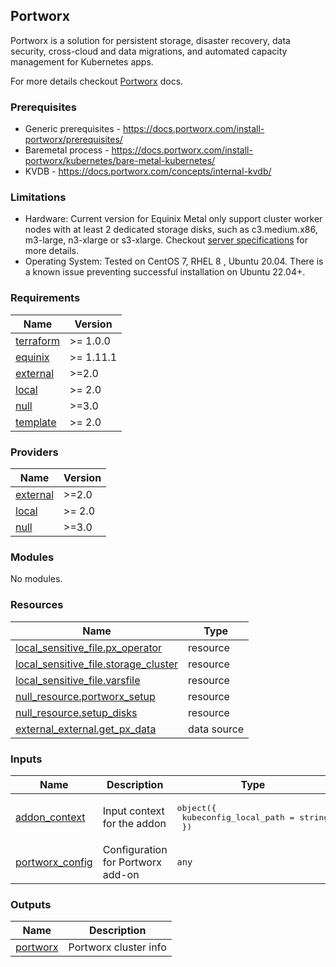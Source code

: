 <!-- TEMPLATE: This file was automatically generated with `generate_addon_structure.sh` and should be modified as necessary -->
## Portworx

<!-- TEMPLATE: Insert a short description here. -->

Portworx is a solution for persistent storage, disaster recovery, data security, cross-cloud and data migrations, and automated capacity management for Kubernetes apps.

For more details checkout [Portworx](https://docs.portworx.com/) docs.

### Prerequisites 
- Generic prerequisites - https://docs.portworx.com/install-portworx/prerequisites/
- Baremetal process - https://docs.portworx.com/install-portworx/kubernetes/bare-metal-kubernetes/
- KVDB - https://docs.portworx.com/concepts/internal-kvdb/

### Limitations
- Hardware: Current version for Equinix Metal only support cluster worker nodes with at least 2 dedicated storage disks, such as c3.medium.x86, m3-large, n3-xlarge or s3-xlarge. Checkout [server specifications](https://deploy.equinix.com/product/servers/) for more details.
- Operating System: Tested on CentOS 7, RHEL 8 , Ubuntu 20.04. There is a known issue preventing successful installation on Ubuntu 22.04+.

<!-- TEMPLATE: Please do not remove BEGIN_TF_DOCS/END_TF_DOCS comments below -->
<!-- BEGIN_TF_DOCS -->
### Requirements

| Name | Version |
|------|---------|
| <a name="requirement_terraform"></a> [terraform](#requirement\_terraform) | >= 1.0.0 |
| <a name="requirement_equinix"></a> [equinix](#requirement\_equinix) | >= 1.11.1 |
| <a name="requirement_external"></a> [external](#requirement\_external) | >=2.0 |
| <a name="requirement_local"></a> [local](#requirement\_local) | >= 2.0 |
| <a name="requirement_null"></a> [null](#requirement\_null) | >=3.0 |
| <a name="requirement_template"></a> [template](#requirement\_template) | >= 2.0 |

### Providers

| Name | Version |
|------|---------|
| <a name="provider_external"></a> [external](#provider\_external) | >=2.0 |
| <a name="provider_local"></a> [local](#provider\_local) | >= 2.0 |
| <a name="provider_null"></a> [null](#provider\_null) | >=3.0 |

### Modules

No modules.

### Resources

| Name | Type |
|------|------|
| [local_sensitive_file.px_operator](https://registry.terraform.io/providers/hashicorp/local/latest/docs/resources/sensitive_file) | resource |
| [local_sensitive_file.storage_cluster](https://registry.terraform.io/providers/hashicorp/local/latest/docs/resources/sensitive_file) | resource |
| [local_sensitive_file.varsfile](https://registry.terraform.io/providers/hashicorp/local/latest/docs/resources/sensitive_file) | resource |
| [null_resource.portworx_setup](https://registry.terraform.io/providers/hashicorp/null/latest/docs/resources/resource) | resource |
| [null_resource.setup_disks](https://registry.terraform.io/providers/hashicorp/null/latest/docs/resources/resource) | resource |
| [external_external.get_px_data](https://registry.terraform.io/providers/hashicorp/external/latest/docs/data-sources/external) | data source |

### Inputs

| Name | Description | Type | Default | Required |
|------|-------------|------|---------|:--------:|
| <a name="input_addon_context"></a> [addon\_context](#input\_addon\_context) | Input context for the addon | <pre>object({<br>    kubeconfig_local_path = string<br>  })</pre> | n/a | yes |
| <a name="input_portworx_config"></a> [portworx\_config](#input\_portworx\_config) | Configuration for Portworx add-on | `any` | `{}` | no |

### Outputs

| Name | Description |
|------|-------------|
| <a name="output_portworx"></a> [portworx](#output\_portworx) | Portworx cluster info |
<!-- END_TF_DOCS -->
